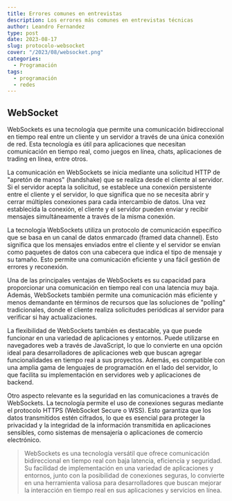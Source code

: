 ```yaml
---
title: Errores comunes en entrevistas
description: Los errores más comunes en entrevistas técnicas
author: Leandro Fernandez
type: post
date: 2023-08-17
slug: protocolo-websocket
cover: "/2023/08/websocket.png"
categories:
  - Programación
tags:
  - programación
  - redes
---
```


## WebSocket

WebSockets es una tecnología que permite una comunicación bidireccional en tiempo real entre un cliente y un servidor a través de una única conexión de red. Esta tecnología es útil para aplicaciones que necesitan comunicación en tiempo real, como juegos en línea, chats, aplicaciones de trading en línea, entre otros.

La comunicación en WebSockets se inicia mediante una solicitud HTTP de "apretón de manos" (handshake) que se realiza desde el cliente al servidor. Si el servidor acepta la solicitud, se establece una conexión persistente entre el cliente y el servidor, lo que significa que no se necesita abrir y cerrar múltiples conexiones para cada intercambio de datos. Una vez establecida la conexión, el cliente y el servidor pueden enviar y recibir mensajes simultáneamente a través de la misma conexión.

La tecnología WebSockets utiliza un protocolo de comunicación específico que se basa en un canal de datos enmarcado (framed data channel). Esto significa que los mensajes enviados entre el cliente y el servidor se envían como paquetes de datos con una cabecera que indica el tipo de mensaje y su tamaño. Esto permite una comunicación eficiente y una fácil gestión de errores y reconexión.

Una de las principales ventajas de WebSockets es su capacidad para proporcionar una comunicación en tiempo real con una latencia muy baja. Además, WebSockets también permite una comunicación más eficiente y menos demandante en términos de recursos que las soluciones de "polling" tradicionales, donde el cliente realiza solicitudes periódicas al servidor para verificar si hay actualizaciones.

La flexibilidad de WebSockets también es destacable, ya que puede funcionar en una variedad de aplicaciones y entornos. Puede utilizarse en navegadores web a través de JavaScript, lo que lo convierte en una opción ideal para desarrolladores de aplicaciones web que buscan agregar funcionalidades en tiempo real a sus proyectos. Además, es compatible con una amplia gama de lenguajes de programación en el lado del servidor, lo que facilita su implementación en servidores web y aplicaciones de backend.

Otro aspecto relevante es la seguridad en las comunicaciones a través de WebSockets. La tecnología permite el uso de conexiones seguras mediante el protocolo HTTPS (WebSocket Secure o WSS). Esto garantiza que los datos transmitidos estén cifrados, lo que es esencial para proteger la privacidad y la integridad de la información transmitida en aplicaciones sensibles, como sistemas de mensajería o aplicaciones de comercio electrónico.

> WebSockets es una tecnología versátil que ofrece comunicación bidireccional en tiempo real con baja latencia, eficiencia y seguridad. Su facilidad de implementación en una variedad de aplicaciones y entornos, junto con la posibilidad de conexiones seguras, lo convierte en una herramienta valiosa para desarrolladores que buscan mejorar la interacción en tiempo real en sus aplicaciones y servicios en línea.